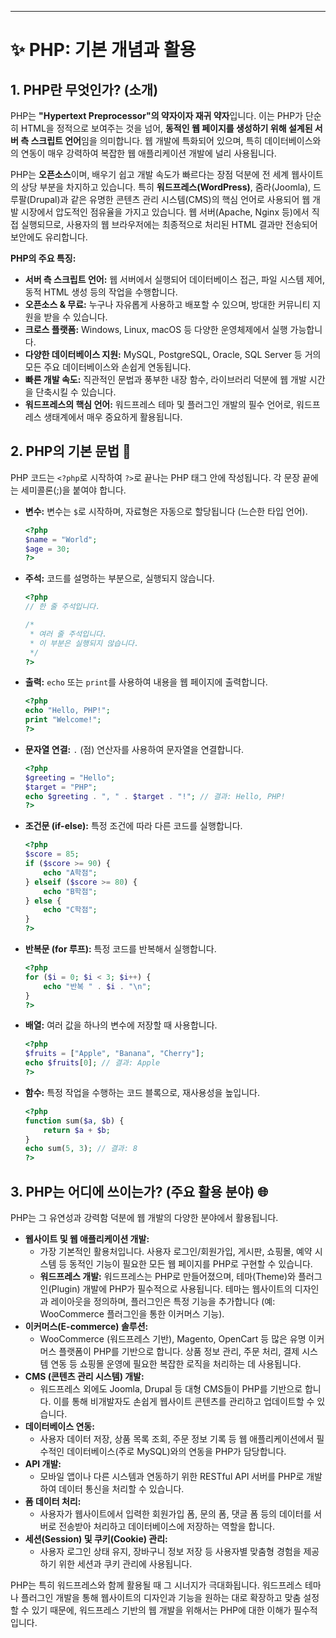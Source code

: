 

---

# ✨ PHP: 기본 개념과 활용

## 1. PHP란 무엇인가? (소개)

PHP는 **"Hypertext Preprocessor"의 약자이자 재귀 약자**입니다. 이는 PHP가 단순히 HTML을 정적으로 보여주는 것을 넘어, **동적인 웹 페이지를 생성하기 위해 설계된 서버 측 스크립트 언어**임을 의미합니다. 웹 개발에 특화되어 있으며, 특히 데이터베이스와의 연동이 매우 강력하여 복잡한 웹 애플리케이션 개발에 널리 사용됩니다.

PHP는 **오픈소스**이며, 배우기 쉽고 개발 속도가 빠르다는 장점 덕분에 전 세계 웹사이트의 상당 부분을 차지하고 있습니다. 특히 **워드프레스(WordPress)**, 줌라(Joomla), 드루팔(Drupal)과 같은 유명한 콘텐츠 관리 시스템(CMS)의 핵심 언어로 사용되어 웹 개발 시장에서 압도적인 점유율을 가지고 있습니다. 웹 서버(Apache, Nginx 등)에서 직접 실행되므로, 사용자의 웹 브라우저에는 최종적으로 처리된 HTML 결과만 전송되어 보안에도 유리합니다.

**PHP의 주요 특징:**

* **서버 측 스크립트 언어:** 웹 서버에서 실행되어 데이터베이스 접근, 파일 시스템 제어, 동적 HTML 생성 등의 작업을 수행합니다.
* **오픈소스 & 무료:** 누구나 자유롭게 사용하고 배포할 수 있으며, 방대한 커뮤니티 지원을 받을 수 있습니다.
* **크로스 플랫폼:** Windows, Linux, macOS 등 다양한 운영체제에서 실행 가능합니다.
* **다양한 데이터베이스 지원:** MySQL, PostgreSQL, Oracle, SQL Server 등 거의 모든 주요 데이터베이스와 손쉽게 연동됩니다.
* **빠른 개발 속도:** 직관적인 문법과 풍부한 내장 함수, 라이브러리 덕분에 웹 개발 시간을 단축시킬 수 있습니다.
* **워드프레스의 핵심 언어:** 워드프레스 테마 및 플러그인 개발의 필수 언어로, 워드프레스 생태계에서 매우 중요하게 활용됩니다.

## 2. PHP의 기본 문법 📝

PHP 코드는 `<?php`로 시작하여 `?>`로 끝나는 PHP 태그 안에 작성됩니다. 각 문장 끝에는 세미콜론(;)을 붙여야 합니다.

* **변수:** 변수는 `$`로 시작하며, 자료형은 자동으로 할당됩니다 (느슨한 타입 언어).
    ```php
    <?php
    $name = "World";
    $age = 30;
    ?>
    ```
    
* **주석:** 코드를 설명하는 부분으로, 실행되지 않습니다.
    ```php
    <?php
    // 한 줄 주석입니다.

    /*
     * 여러 줄 주석입니다.
     * 이 부분은 실행되지 않습니다.
     */
    ?>
    ```
    
* **출력:** `echo` 또는 `print`를 사용하여 내용을 웹 페이지에 출력합니다.
    ```php
    <?php
    echo "Hello, PHP!";
    print "Welcome!";
    ?>
    ```
    
* **문자열 연결:** `.` (점) 연산자를 사용하여 문자열을 연결합니다.
    ```php
    <?php
    $greeting = "Hello";
    $target = "PHP";
    echo $greeting . ", " . $target . "!"; // 결과: Hello, PHP!
    ?>
    ```
    
* **조건문 (if-else):** 특정 조건에 따라 다른 코드를 실행합니다.
    ```php
    <?php
    $score = 85;
    if ($score >= 90) {
        echo "A학점";
    } elseif ($score >= 80) {
        echo "B학점";
    } else {
        echo "C학점";
    }
    ?>
    ```
    
* **반복문 (for 루프):** 특정 코드를 반복해서 실행합니다.
    ```php
    <?php
    for ($i = 0; $i < 3; $i++) {
        echo "반복 " . $i . "\n";
    }
    ?>
    ```
    
* **배열:** 여러 값을 하나의 변수에 저장할 때 사용합니다.
    ```php
    <?php
    $fruits = ["Apple", "Banana", "Cherry"];
    echo $fruits[0]; // 결과: Apple
    ?>
    ```
    
* **함수:** 특정 작업을 수행하는 코드 블록으로, 재사용성을 높입니다.
    ```php
    <?php
    function sum($a, $b) {
        return $a + $b;
    }
    echo sum(5, 3); // 결과: 8
    ?>
    ```

## 3. PHP는 어디에 쓰이는가? (주요 활용 분야) 🌐

PHP는 그 유연성과 강력함 덕분에 웹 개발의 다양한 분야에서 활용됩니다.

* **웹사이트 및 웹 애플리케이션 개발:**
    * 가장 기본적인 활용처입니다. 사용자 로그인/회원가입, 게시판, 쇼핑몰, 예약 시스템 등 동적인 기능이 필요한 모든 웹 페이지를 PHP로 구현할 수 있습니다.
    * **워드프레스 개발:** 워드프레스는 PHP로 만들어졌으며, 테마(Theme)와 플러그인(Plugin) 개발에 PHP가 필수적으로 사용됩니다. 테마는 웹사이트의 디자인과 레이아웃을 정의하며, 플러그인은 특정 기능을 추가합니다 (예: WooCommerce 플러그인을 통한 이커머스 기능).
* **이커머스(E-commerce) 솔루션:**
    * WooCommerce (워드프레스 기반), Magento, OpenCart 등 많은 유명 이커머스 플랫폼이 PHP를 기반으로 합니다. 상품 정보 관리, 주문 처리, 결제 시스템 연동 등 쇼핑몰 운영에 필요한 복잡한 로직을 처리하는 데 사용됩니다.
* **CMS (콘텐츠 관리 시스템) 개발:**
    * 워드프레스 외에도 Joomla, Drupal 등 대형 CMS들이 PHP를 기반으로 합니다. 이를 통해 비개발자도 손쉽게 웹사이트 콘텐츠를 관리하고 업데이트할 수 있습니다.
* **데이터베이스 연동:**
    * 사용자 데이터 저장, 상품 목록 조회, 주문 정보 기록 등 웹 애플리케이션에서 필수적인 데이터베이스(주로 MySQL)와의 연동을 PHP가 담당합니다.
* **API 개발:**
    * 모바일 앱이나 다른 시스템과 연동하기 위한 RESTful API 서버를 PHP로 개발하여 데이터 통신을 처리할 수 있습니다.
* **폼 데이터 처리:**
    * 사용자가 웹사이트에서 입력한 회원가입 폼, 문의 폼, 댓글 폼 등의 데이터를 서버로 전송받아 처리하고 데이터베이스에 저장하는 역할을 합니다.
* **세션(Session) 및 쿠키(Cookie) 관리:**
    * 사용자 로그인 상태 유지, 장바구니 정보 저장 등 사용자별 맞춤형 경험을 제공하기 위한 세션과 쿠키 관리에 사용됩니다.

PHP는 특히 워드프레스와 함께 활용될 때 그 시너지가 극대화됩니다. 워드프레스 테마나 플러그인 개발을 통해 웹사이트의 디자인과 기능을 원하는 대로 확장하고 맞춤 설정할 수 있기 때문에, 워드프레스 기반의 웹 개발을 위해서는 PHP에 대한 이해가 필수적입니다.
